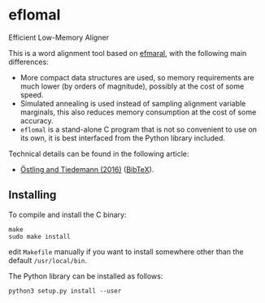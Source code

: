 # eflomal
Efficient Low-Memory Aligner

This is a word alignment tool based on
[efmaral](https://github.com/robertostling/efmaral), with the following main
differences:
 * More compact data structures are used, so memory requirements are much
   lower (by orders of magnitude), possibly at the cost of some speed.
 * Simulated annealing is used instead of sampling alignment variable
   marginals, this also reduces memory consumption at the cost of some
   accuracy.
 * `eflomal` is a stand-alone C program that is not so convenient to use on
   its own, it is best interfaced from the Python library included.

Technical details can be found in the following article:
 * [Östling and Tiedemann (2016)](https://ufal.mff.cuni.cz/pbml/106/art-ostling-tiedemann.pdf) ([BibTeX](http://www.robos.org/sections/research/robert_bib.html#Ostling2016efmaral)).

## Installing

To compile and install the C binary:

    make
    sudo make install

edit `Makefile` manually if you want to install somewhere other than the
default `/usr/local/bin`.

The Python library can be installed as follows:

    python3 setup.py install --user

